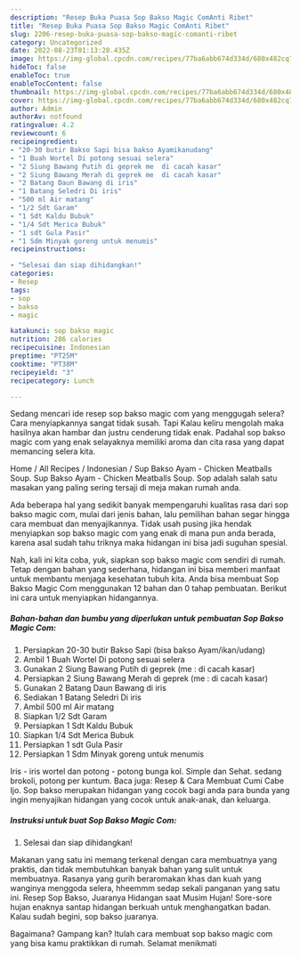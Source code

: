 ```yaml
---
description: "Resep Buka Puasa Sop Bakso Magic ComAnti Ribet"
title: "Resep Buka Puasa Sop Bakso Magic ComAnti Ribet"
slug: 2206-resep-buka-puasa-sop-bakso-magic-comanti-ribet
category: Uncategorized
date: 2022-08-23T01:13:28.435Z
image: https://img-global.cpcdn.com/recipes/77ba6abb674d334d/680x482cq70/sop-bakso-magic-com-foto-resep-utama.jpg
hideToc: false
enableToc: true
enableTocContent: false
thumbnail: https://img-global.cpcdn.com/recipes/77ba6abb674d334d/680x482cq70/sop-bakso-magic-com-foto-resep-utama.jpg
cover: https://img-global.cpcdn.com/recipes/77ba6abb674d334d/680x482cq70/sop-bakso-magic-com-foto-resep-utama.jpg
author: Admin
authorAv: notfound
ratingvalue: 4.2
reviewcount: 6
recipeingredient:
- "20-30 butir Bakso Sapi bisa bakso Ayamikanudang"
- "1 Buah Wortel Di potong sesuai selera"
- "2 Siung Bawang Putih di geprek me  di cacah kasar"
- "2 Siung Bawang Merah di geprek me  di cacah kasar"
- "2 Batang Daun Bawang di iris"
- "1 Batang Seledri Di iris"
- "500 ml Air matang"
- "1/2 Sdt Garam"
- "1 Sdt Kaldu Bubuk"
- "1/4 Sdt Merica Bubuk"
- "1 sdt Gula Pasir"
- "1 Sdm Minyak goreng untuk menumis"
recipeinstructions:

- "Selesai dan siap dihidangkan!"
categories:
- Resep
tags:
- sop
- bakso
- magic

katakunci: sop bakso magic 
nutrition: 286 calories
recipecuisine: Indonesian
preptime: "PT25M"
cooktime: "PT38M"
recipeyield: "3"
recipecategory: Lunch

---
```



Sedang mencari ide resep sop bakso magic com yang menggugah selera? Cara menyiapkannya sangat tidak susah. Tapi Kalau keliru mengolah maka hasilnya akan hambar dan justru cenderung tidak enak. Padahal sop bakso magic com yang enak selayaknya memiliki aroma dan cita rasa yang dapat memancing selera kita.


Home / All Recipes / Indonesian / Sup Bakso Ayam - Chicken Meatballs Soup. Sup Bakso Ayam - Chicken Meatballs Soup. Sop adalah salah satu masakan yang paling sering tersaji di meja makan rumah anda.

Ada beberapa hal yang sedikit banyak mempengaruhi kualitas rasa dari sop bakso magic com, mulai dari jenis bahan, lalu pemilihan bahan segar hingga cara membuat dan menyajikannya. Tidak usah pusing jika hendak menyiapkan sop bakso magic com yang enak di mana pun anda berada, karena asal sudah tahu triknya maka hidangan ini bisa jadi suguhan spesial.


Nah, kali ini kita coba, yuk, siapkan sop bakso magic com sendiri di rumah. Tetap dengan bahan yang sederhana, hidangan ini bisa memberi manfaat untuk membantu menjaga kesehatan tubuh kita. Anda bisa membuat Sop Bakso Magic Com menggunakan 12 bahan dan 0 tahap pembuatan. Berikut ini cara untuk menyiapkan hidangannya.

<!--inarticleads1-->

##### Bahan-bahan dan bumbu yang diperlukan untuk pembuatan Sop Bakso Magic Com:

1. Persiapkan 20-30 butir Bakso Sapi (bisa bakso Ayam/ikan/udang)
1. Ambil 1 Buah Wortel Di potong sesuai selera
1. Gunakan 2 Siung Bawang Putih di geprek (me : di cacah kasar)
1. Persiapkan 2 Siung Bawang Merah di geprek (me : di cacah kasar)
1. Gunakan 2 Batang Daun Bawang di iris
1. Sediakan 1 Batang Seledri Di iris
1. Ambil 500 ml Air matang
1. Siapkan 1/2 Sdt Garam
1. Persiapkan 1 Sdt Kaldu Bubuk
1. Siapkan 1/4 Sdt Merica Bubuk
1. Persiapkan 1 sdt Gula Pasir
1. Persiapkan 1 Sdm Minyak goreng untuk menumis


Iris - iris wortel dan potong - potong bunga kol. Simple dan Sehat. sedang brokoli, potong per kuntum. Baca juga: Resep &amp; Cara Membuat Cumi Cabe Ijo. Sop bakso merupakan hidangan yang cocok bagi anda para bunda yang ingin menyajikan hidangan yang cocok untuk anak-anak, dan keluarga. 

<!--inarticleads2-->

##### Instruksi untuk buat Sop Bakso Magic Com:


1. Selesai dan siap dihidangkan!

Makanan yang satu ini memang terkenal dengan cara membuatnya yang praktis, dan tidak membutuhkan banyak bahan yang sulit untuk membuatnya. Rasanya yang gurih beraromakan khas dan kuah yang wanginya menggoda selera, hheemmm sedap sekali panganan yang satu ini. Resep Sop Bakso, Juaranya Hidangan saat Musim Hujan! Sore-sore hujan enaknya santap hidangan berkuah untuk menghangatkan badan. Kalau sudah begini, sop bakso juaranya. 

Bagaimana? Gampang kan? Itulah cara membuat sop bakso magic com yang bisa kamu praktikkan di rumah. Selamat menikmati
